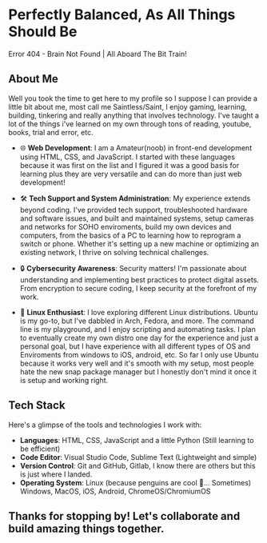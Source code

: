 # Perfectly Balanced, As All Things Should Be  

Error 404 - Brain Not Found | All Aboard The Bit Train!

## About Me

Well you took the time to get here to my profile so I suppose I can provide a little bit about me, most call me Saintless/Saint, I enjoy gaming, learning, building, tinkering and really anything that involves technology. I've taught a lot of the things i've learned on my own through tons of reading, youtube, books, trial and error, etc.

- 🌐 **Web Development**: I am a Amateur(noob) in front-end development using HTML, CSS, and JavaScript. I started with these languages because it was first on the list and I figured it was a good basis for learning plus they are very versatile and can do more than just web development! 

- 🛠️ **Tech Support and System Administration**: My experience extends beyond coding. I've provided tech support, troubleshooted hardware and software issues, and built and maintained systems, setup cameras and networks for SOHO enviroments, build my own devices and computers, from the basics of a PC to learning how to reprogram a switch or phone. Whether it's setting up a new machine or optimizing an existing network, I thrive on solving technical challenges.

- 🔒 **Cybersecurity Awareness**: Security matters! I'm passionate about understanding and implementing best practices to protect digital assets. From encryption to secure coding, I keep security at the forefront of my work.

- 🐧 **Linux Enthusiast**: I love exploring different Linux distributions. Ubuntu is my go-to, but I've dabbled in Arch, Fedora, and more. The command line is my playground, and I enjoy scripting and automating tasks. I plan to eventually create my own distro one day for the experience and just a personal goal, but I have experience with all different types of OS and Enviroments from windows to iOS, android, etc. So far I only use Ubuntu because it works very well and it's smooth with my setup, most people hate the new snap package manager but I honestly don't mind it once it is setup and working right. 

## Tech Stack

Here's a glimpse of the tools and technologies I work with:

- **Languages**: HTML, CSS, JavaScript and a little Python (Still learning to be efficient)
- **Code Editor**: Visual Studio Code, Sublime Text (Lightweight and simple)
- **Version Control**: Git and GitHub, Gitlab, I know there are others but this is just where I landed.
- **Operating System**: Linux (because penguins are cool 🐧... Sometimes) Windows, MacOS, iOS, Android, ChromeOS/ChromiumOS


## Thanks for stopping by! Let's collaborate and build amazing things together.
